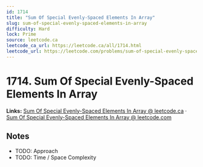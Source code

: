 ```yaml
--- 
id: 1714
title: "Sum Of Special Evenly-Spaced Elements In Array"
slug: sum-of-special-evenly-spaced-elements-in-array
difficulty: Hard
lock: Prime
source: leetcode.ca
leetcode_ca_url: https://leetcode.ca/all/1714.html
leetcode_url: https://leetcode.com/problems/sum-of-special-evenly-spaced-elements-in-array/
---
```


# 1714. Sum Of Special Evenly-Spaced Elements In Array

**Links:** [Sum Of Special Evenly-Spaced Elements In Array @ leetcode.ca](https://leetcode.ca/all/1714.html) · [Sum Of Special Evenly-Spaced Elements In Array @ leetcode.com](https://leetcode.com/problems/sum-of-special-evenly-spaced-elements-in-array/)

## Notes
- TODO: Approach
- TODO: Time / Space Complexity
